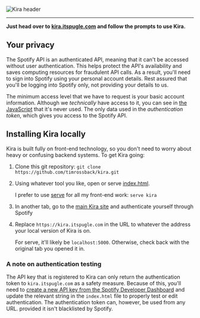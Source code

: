 ![Kira header](https://i.ibb.co/MVRGj6Z/image.png)

<hr>

**Just head over to [kira.itspugle.com](https://kira.itspugle.com) and follow the prompts to use Kira.**

## Your privacy
The Spotify API is an authenticated API, meaning that it can't be accessed without user authentication. This helps protect the API's availability and saves computing resources for fraudulent API calls. As a result, you'll need to sign into Spotify using your personal account details. Rest assured that you'll be logging into Spotify only, not providing your details to us.

The minimum access level that we have to request is your basic account information. Although we *technically* have access to it, you can see in [the JavaScript](index.js) that it's never used. The only data used in the *authentication token*, which gives you access to the Spotify API.

## Installing Kira locally
Kira is built fully on front-end technology, so you don't need to worry about heavy or confusing backend systems. To get Kira going:

1. Clone this git repository: `git clone https://github.com/timrossback/kira.git`

2. Using whatever tool you like, open or serve [index.html](index.html). 
    
    I prefer to use [serve](https://github.com/vercel/serve) for all my front-end work: `serve kira`

3. In another tab, go to the [main Kira site](https://kira.itspugle.com) and authenticate yourself through Spotify

4. Replace `https://kira.itspugle.com` in the URL to whatever the address your local version of Kira is on.

    For serve, it'll likely be `localhost:5000`. Otherwise, check back with the original tab you opened it in.

### A note on authentication testing
The API key that is registered to Kira can only return the authentication token to `kira.itspugle.com` as a safety measure. Because of this, you'll need to [create a new API key from the Spotify Developer Dashboard](https://spotify.dev/documentation/general/guides/authorization-guide/) and update the relevant string in the `index.html` file to properly test or edit authentication. The authentication token can, however, be used from any URL. provided it isn't blacklisted by Spotify.